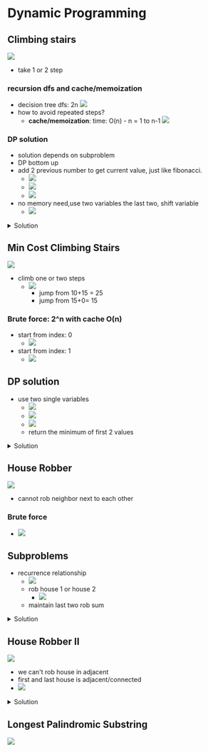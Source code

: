 # Dynamic Programming

## Climbing stairs

![](images/1.png)

- take 1 or 2 step

### recursion dfs and cache/memoization

- decision tree dfs: 2n ![](images/2.png)
- how to avoid repeated steps?
  - **cache/memoization**: time: O(n) - n = 1 to n-1 ![](images/3.png)

### DP solution

- solution depends on subproblem
- DP bottom up
- add 2 previous number to get current value, just like fibonacci.
  - ![](images/4.png)
  - ![](images/5.png)
  - ![](images/6.png)
- no memory need,use two variables the last two, shift variable
  - ![](images/7.png)

<details>
<summary>Solution</summary>
<br>
<!-- We need a space between the <br> and the content -->

```python
class Solution:
    def climbStairs(self, n: int) -> int:
      one, two = 1, 1
      for i in range(n - 1):
        temp = one
        one = one + two
        two = temp
      return one
```

</details>

## Min Cost Climbing Stairs

![](climb-stairs/1.png)

- climb one or two steps
  - ![](climb-stairs/2.png)
    - jump from 10+15 = 25
    - jump from 15+0= 15

### Brute force: 2^n with cache O(n)

- start from index: 0
  - ![](climb-stairs/3.png)
- start from index: 1
  - ![](climb-stairs/4.png)

## DP solution

- use two single variables
  - ![](climb-stairs/5.png)
  - ![](climb-stairs/6.png)
  - ![](climb-stairs/7.png)
  - return the minimum of first 2 values

<details>
<summary>Solution</summary>
<br>
<!-- We need a space between the <br> and the content -->

![](climb-stairs/8.png)

</details>

## House Robber

![](house-robber/1.png)

- cannot rob neighbor next to each other

### Brute force

- ![](house-robber/2.png)

## Subproblems

- recurrence relationship
  - ![](house-robber/3.png)
  - rob house 1 or house 2
    - ![](house-robber/4.png)
  - maintain last two rob sum

<details>
<summary>Solution</summary>
<br>
<!-- We need a space between the <br> and the content -->

![](house-robber/5.png)

</details>

## House Robber II

![](house-robber-II/1.png)

- we can't rob house in adjacent
- first and last house is adjacent/connected
- ![](house-robber-II/2.png)

<details>
<summary>Solution</summary>
<br>
<!-- We need a space between the <br> and the content -->

![](house-robber-II/3.png)

</details>

## Longest Palindromic Substring

![](longest-palindromic-substring/1.png)
